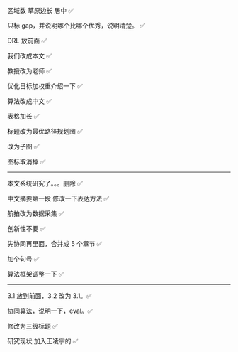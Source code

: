 区域数 草原边长 居中 ✅

只标 gap，并说明哪个比哪个优秀，说明清楚。 ✅

DRL 放前面 ✅

我们改成本文 ✅

教授改为老师 ✅

优化目标加权重介绍一下 ✅

算法改成中文 ✅

表格加长 ✅

标题改为最优路径规划图 ✅

改为子图 ✅

图标取消掉 ✅

---

本文系统研究了。。。删除 ✅

中文摘要第一段 修改一下表达方法 ✅

航拍改为数据采集 ✅

创新性不要 ✅

先协同再里面，合并成 5 个章节 ✅

加个句号 ✅

算法框架调整一下 ✅

---

3.1 放到前面，3.2 改为 3.1。✅

协同算法，说明一下，eval。✅

修改为三级标题 ✅

研究现状 加入王凌宇的  ✅
